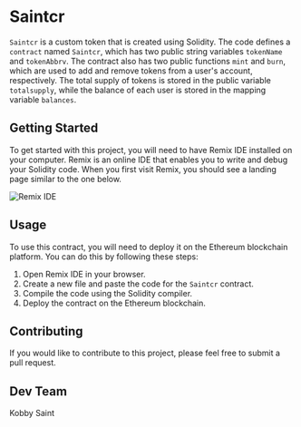

# Saintcr

`Saintcr` is a custom token that is created using Solidity. The code defines a `contract` named `Saintcr`, which has two public string variables `tokenName` and `tokenAbbrv`. The contract also has two public functions `mint` and `burn`, which are used to add and remove tokens from a user's account, respectively. The total supply of tokens is stored in the public variable `totalsupply`, while the balance of each user is stored in the mapping variable `balances`.

## Getting Started

To get started with this project, you will need to have Remix IDE installed on your computer. Remix is an online IDE that enables you to write and debug your Solidity code. When you first visit Remix, you should see a landing page similar to the one below.

![Remix IDE](https://remix.ethereum.org/img/remix-ide-logo.png)

## Usage

To use this contract, you will need to deploy it on the Ethereum blockchain platform. You can do this by following these steps:

1. Open Remix IDE in your browser.
2. Create a new file and paste the code for the `Saintcr` contract.
3. Compile the code using the Solidity compiler.
4. Deploy the contract on the Ethereum blockchain.

## Contributing

If you would like to contribute to this project, please feel free to submit a pull request.

## Dev Team
Kobby Saint
